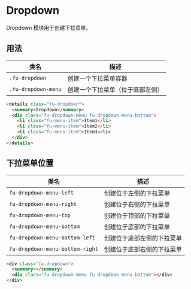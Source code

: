 # Dropdown

Dropdown 模块用于创建下拉菜单。

## 用法

| 类名                | 描述                             |
| ------------------- | -------------------------------- |
| `.fu-dropdown`      | 创建一个下拉菜单容器             |
| `.fu-dropdown-menu` | 创建一个下拉菜单（位于底部左侧） |

```html
<details class="fu-dropdown">
  <summary>Dropdown</summary>
  <div class="fu-dropdown-menu fu-dropdown-menu-bottom">
    <li class="fu-menu-item">Item1</li>
    <li class="fu-menu-item">Item2</li>
    <li class="fu-menu-item">Item3</li>
  </div>
</details>
```

## 下拉菜单位置

| 类名                            | 描述                       |
| ------------------------------- | -------------------------- |
| `fu-dropdown-menu-left`         | 创建位于左侧的下拉菜单     |
| `fu-dropdown-menu-right`        | 创建位于右侧的下拉菜单     |
| `fu-dropdown-menu-top`          | 创建位于顶部的下拉菜单     |
| `fu-dropdown-menu-bottom`       | 创建位于底部的下拉菜单     |
| `fu-dropdown-menu-bottom-left`  | 创建位于底部左侧的下拉菜单 |
| `fu-dropdown-menu-bottom-right` | 创建位于底部右侧的下拉菜单 |

```html
<div class="fu-dropdown">
  <summary></summary>
  <div class="fu-dropdown-menu fu-dropdown-menu-bottom"></div>
</div>
```
